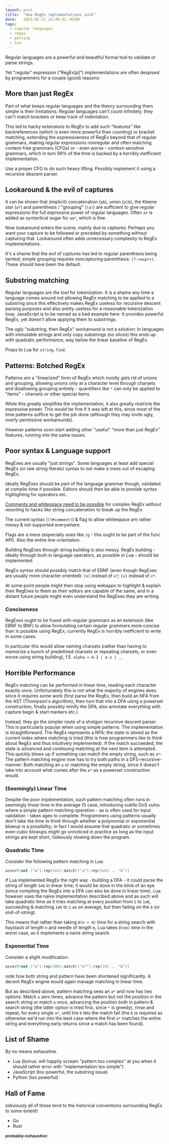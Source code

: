 ```yaml
---
layout: post
title:  "How RegEx implementations suck"
date:   2023-02-21 14:49:42 +0100
tags:
  - regular languages
  - regex
  - parsing
  - lua
---
```


Regular languages are a powerful and beautiful formal tool to validate or parse strings.

Yet "regular" expression ("RegEx[p]") implementations are often despised by programmers for a couple (good) reasons:

## More than just RegEx

Part of what keeps regular languages and the theory surrounding them simple
is their limitations: Regular languages can't count infinitely;
they can't match brackets or keep track of indentation.

This led to hacky extensions to RegEx to add such "features" like backreferences
(which is even more powerful than counting) or bracket matching, extending the expressiveness of RegEx
beyond that of regular grammars, making regular expressions nonregular and often matching context-free grammars (CFGs) or - even worse - context-sensitive grammars,
which in turn 99% of the time is backed by a horribly inefficient implementation.

Use a proper CFG to do such heavy lifting. Possibly implement it using a recursive descent parser.

## Lookaround & the evil of captures

It can be shown that (implicit) concatenation (`ab`), union (`a|b`), the Kleene star (`a*`) and parenthesis / "grouping" (`(a)`) are sufficient
to give regular expressions the full expressive power of regular languages. Often `a+` is added as syntactical sugar for `aa*`, which is fine.

Now lookaround enters the scene, mainly due to captures: Perhaps you want your capture to be followed or preceded by something without capturing that.
Lookaround often adds unnecessary complexity to RegEx implementations.

It's a shame that the evil of captures has led to regular parenthesis being tainted; simple grouping requires *noncapturing* parenthesis: `(?:<expr>)`. These should have been the default.

## Substring matching

Regular languages are *the* tool for tokenization.
It is a shame any time a language comes around not allowing RegEx matching to be applied to a substring since this effectively makes RegEx useless for recursive descent parsing purposes
and also pretty useless for a reasonable tokenization loop. JavaScript is to be named as a bad example here: It provides powerful RegEx, yet doesn't allow applying them to substrings.

The ugly "substring, then RegEx" workaround is not a solution: In languages with immutable strings and only copy substrings (no slices) this ends up with quadratic performance, way below
the linear baseline of RegEx.

Props to Lua for `string.find`.

## Patterns: Botched RegEx

Patterns are a "linearized" form of RegEx which mostly gets rid of unions and grouping, allowing unions only at a character level through charsets
and disallowing grouping entirely - quantifiers like `*` can only be applied to "items" - charsets or other special items.

While this greatly simplifies the implementation, it also greatly restricts the expressive power.
This would be fine if it was left at this, since most of the time patterns suffice to get the job done (although they may invite ugly, overly permissive workarounds).

However patterns soon start adding other "useful" "more than just RegEx" features, running into the same issues.

<!-- TODO "The odd thing" is what? -->

## Poor syntax & Language support

RegExes are usually "just strings". Some languages at least add special RegEx (or raw string literals) syntax to not make a mess out of escaping RegEx.

Ideally RegExes should be part of the language grammar though, validated at compile-time if possible. Editors should then be able to provide syntax highlighting for operators etc.

[Comments and whitespace need to be possible](https://blog.codinghorror.com/regular-expressions-now-you-have-two-problems/) for complex RegEx without resorting to hacks like string concatenation to break up the RegEx.

The current syntax (`(?#comment)`) & flag to allow whitespace are rather messy & not supported everywhere.

Flags are a mess (especially ones like `/g` - this ought to be part of the func API). Also the entire line-orientation.

Building RegExes through string building is also messy. RegEx building - ideally through built-in language operators, as possible in Lua - should be implemented.

RegEx syntax should possibly match that of EBNF (even though RegExes are usually more character oriented): `[x]` instead of `x?`; `{x}` instead of `x*`.

At some point people might then stop using webapps to highlight & explain their RegExes to them as their editors are capable of the same, and in a distant future people might even understand the RegExes they are writing.

### Conciseness

RegExes ought to be fused with regular grammars as an extension (like EBNF to BNF) to allow formulating certain regular grammars more concise than is possible using RegEx;
currently RegEx is horribly inefficient to write in some cases.

In particular this would allow naming charsets
(rather than having to memorize a bunch of predefined charsets or repeating charsets, or even worse using string building), f.E. `alpha = A-Z | a-z | _`.

## Horrible Performance

RegEx matching can be performed in linear time, reading each character exactly once.
Unfortunately this is not what the majority of engines does since it requires some work
(first parse the RegEx, then build an NFA from the AST (Thompson's algorithm),
then turn that into a DFA using a powerset construction, finally possibly minify the DFA;
also annotate everything with capture begin & start markers etc.)

Instead, they go the simpler route of a shotgun recursive descent parser. This is particularly popular when using simple patterns.
The implementation is straightforward: The RegEx represents a NFA; the state is stored as the current index where matching is tried
(this is how programmers like to think about RegEx and thus intuitively implemented). If the match succeeded, the state is advanced
and continuing matching at the next item is attempted. This quickly blows up if something can match the empty string, such as `a*`:
The pattern matching engine now has to try both paths in a DFS-recursive-manner: Both matching an `a` or matching the empty string,
since it doesn't take into account what comes after the `a*` as a powerset construction would.

### (Seemingly) Linear Time

Despite the poor implementation, such pattern matching often runs in seemingly linear time in the average (!) case, introducing subtle DoS vulns where a simple pattern matching
operation - as is often used for input validation - takes ages to complete. Programmers using patterns usually don't take the time to think through whether a polynomial or exponential blowup
is a possibility; in fact I would assume that quadratic or sometimes even cubic blowups might go unnoticed in practice as long as the input strings are kept short, hideously slowing down the program.

### Quadratic Time

Consider the following pattern matching in Lua:

```lua
assert(not ("a"):rep(1e6):match(("a"):rep(1e6) .. "b"))
```

if Lua implemented RegEx the right way - building a DFA - it could parse the string of length `1e6` in linear time; it would be done in the blink of an eye
(since compiling the RegEx into a DFA can also be done in linear time). Lua however uses the naive implementation described above and as such
will take quadratic time as it tries matching at every position from `1` to `1e6`, succeeding & matching `1e6` to `1` `a`s on average, but then failing on the `b` (or end-of-string).

This means that rather than taking `O(n + m)` time for a string search with haystack of length `n` and needle of length `m`,
Lua takes `O(nm)` time in the worst case, as it implements a naive string search.

### Exponential Time

Consider a slight modification:

```lua
assert(not ("a"):rep(100):match(("a*"):rep(10) .. "b"))
```

note how both string and pattern have been shortened significantly. A decent RegEx engine would again manage matching in linear time.

But as described above, pattern matching sees an `a*` and now has two options: Match `a` zero times, advance the pattern but not the position in the search string
or match `a` once, advancing the position both in pattern & search string (the latter option is tried first, since `*` is greedy), rinse and repeat, for every single `a*`,
until the `b` lets the match fail (the `b` is required as otherwise we'd run into the best case where the first `a*` matches the entire string and everything early returns since a match has been found).

## List of Shame

By no means exhaustive.

* Lua (bonus: will happily scream "pattern too complex" at you when it should rather error with "implementation too simple")
* JavaScript (too powerful, the substring issue)
* Python (too powerful)

## Hall of Fame

(obviously all of these tend to the historical conventions surrounding RegEx to some extent)

* Go
* Rust

~~probably exhaustive~~
